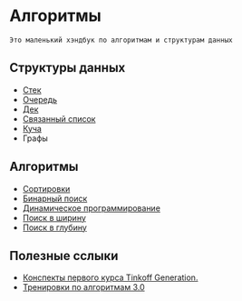 # Алгоритмы
`Это маленький хэндбук по алгоритмам и структурам данных`

## Структуры данных
- [Стек](https://github.com/Flict-dev/Algorithms/tree/master/stack)
- [Очередь](https://github.com/Flict-dev/Algorithms/tree/master/queue)
- [Дек](https://github.com/Flict-dev/Algorithms/blob/master/b_division/deque.py)
- [Связанный список](https://github.com/Flict-dev/Algorithms/tree/master/linked_list)
- [Куча](https://github.com/Flict-dev/Algorithms/tree/master/heap)
- Графы

## Алгоритмы
- [Сортировки](https://github.com/Flict-dev/Algorithms/tree/master/sorting)
- [Бинарный поиск](https://github.com/Flict-dev/Algorithms/tree/master/binary_search)
- [Динамическое программирование](https://github.com/Flict-dev/Algorithms/tree/master/dynamic_programming)
- [Поиск в ширину](https://github.com/Flict-dev/Algorithms/tree/master/bfs)
- [Поиск в глубину](https://github.com/Flict-dev/Algorithms/tree/master/dfs)

## Полезные сслыки
- [Конспекты первого курса Tinkoff Generation.](https://algorithmica.org/tg/)
- [Тренировки по алгоритмам 3.0](https://youtube.com/playlist?list=PL6Wui14DvQPz_vzmNVOYBRqML6l51lP0G)
